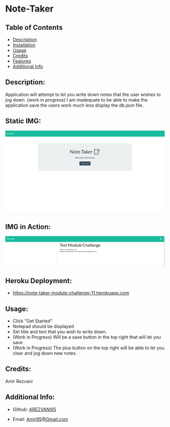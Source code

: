# Note-Taker

## Table of Contents

- [Description](#description)
- [Installation](#installation)
- [Usage](#usage)
- [Credits](#Credits)
- [Features](#features)
- [Additional Info](#additional-info)

## Description:
Application will attempt to let you write down notes that the user wishes to jog down.
(work in progress) I am inadequate to be able to make the application save the users work much less display the db.json file.

## Static IMG:
![Displaying-Code](Public/assets/img/Static-Page.PNG)

## IMG in Action:
![Code-Presentation](Public/assets/img/Example-Notepad.PNG)

## Heroku Deployment:
- https://note-taker-module-challenge-11.herokuapp.com

## Usage:
- Click "Get Started"
- Notepad should be displayed
- Set title and text that you wish to write down.
- (Work in Progress) Will be a save button in the top right that will let you save
- (Work in Progress) The plus button on the top right will be able to let you clear and jog down new notes.

## Credits:
Amir Rezvani

## Additional Info:

- Github: [AREZVANI95](https://github.com/AREZVANI95)

- Email: Amir95@Gmail.com